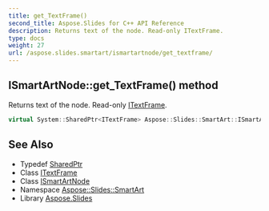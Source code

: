 ```yaml
---
title: get_TextFrame()
second_title: Aspose.Slides for C++ API Reference
description: Returns text of the node. Read-only ITextFrame.
type: docs
weight: 27
url: /aspose.slides.smartart/ismartartnode/get_textframe/
---
```

## ISmartArtNode::get_TextFrame() method


Returns text of the node. Read-only [ITextFrame](../../../aspose.slides/itextframe/).

```cpp
virtual System::SharedPtr<ITextFrame> Aspose::Slides::SmartArt::ISmartArtNode::get_TextFrame()=0
```

## See Also

* Typedef [SharedPtr](../../../system/sharedptr/)
* Class [ITextFrame](../../../aspose.slides/itextframe/)
* Class [ISmartArtNode](../)
* Namespace [Aspose::Slides::SmartArt](../../)
* Library [Aspose.Slides](../../../)